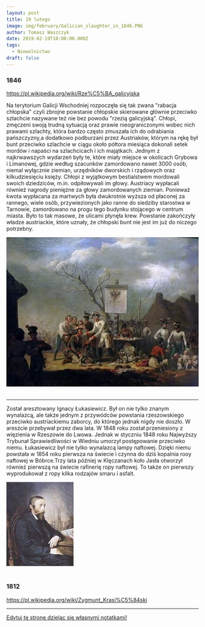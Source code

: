 ```yaml
---
layout: post
title: 19 lutego
image: img/february/Galician_slaughter_in_1846.PNG
author: Tomasz Waszczyk
date: 2019-02-19T10:00:00.000Z
tags:
  - Niewolnictwo
draft: false
---
```


### 1846

https://pl.wikipedia.org/wiki/Rze%C5%BA_galicyjska

Na terytorium Galicji Wschodniej rozpoczęła się tak zwana "rabacja chłopska" czyli zbrojne powstanie chłopskie skierowane głównie przeciwko szlachcie nazywane też nie bez powodu "rzezią galicyjską".
Chłopi, zmęczeni swoją trudną sytuacją oraz prawie nieograniczonymi wobec nich prawami szlachty, która bardzo często zmuszała ich do odrabiania pańszczyzny,a dodatkowo podburzani przez Austriaków, którym na rękę był bunt przeciwko szlachcie w ciągu około półtora miesiąca dokonali setek mordów i napaści na szlachcicach i ich majątkach. Jednym z najkrwawszych wydarzeń były te, które miały miejsce w okolicach Grybowa i Limanowej, gdzie według szacunków zamordowano nawet 3000 osób, niemal wyłącznie ziemian, urzędników dworskich i rządowych oraz kilkudziesięciu księży. Chłopi z wyjątkowym bestialstwem mordowali swoich dziedziców, m.in. odpiłowywali im głowy. Austriacy wypłacali również nagrody pieniężne za głowy zamordowanych ziemian. Ponieważ kwota wypłacana za martwych była dwukrotnie wyższa od płaconej za rannego, wiele osób, przywiezionych jako ranne do siedziby starostwa w Tarnowie, zamordowano na progu tego budynku stojącego w centrum miasta. Było to tak masowe, że ulicami płynęła krew.
Powstanie zakończyły władze austriackie, które uznały, że chłopski bunt nie jest im już do niczego potrzebny.

<img src="./img/february/rzez.jpg"/><br><br>

---

Został aresztowany Ignacy Łukasiewicz.
Był on nie tylko znanym wynalazcą, ale także jednym z przywódców powstania rzeszowskiego przeciwko austriackiemu zaborcy, do którego jednak nigdy nie doszło. W areszcie przebywał przez dwa lata. W 1848 roku został przeniesiony z więzienia w Rzeszowie do Lwowa. Jednak w styczniu 1848 roku Najwyższy Trybunał Sprawiedliwości w Wiedniu umorzył postępowanie przeciwko niemu.
Łukasiewicz był nie tylko wynalazcą lampy naftowej. Dzięki niemu powstała w 1854 roku pierwsza na świecie i czynna do dziś kopalnia rooy naftowej w Bóbrce.Trzy lata później w Klęczanach koło Jasła otworzył również pierwszą na świecie rafinerię ropy naftowej. To także on pierwszy wyprodukował z ropy kilka rodzajów smaru i asfalt.

<img src="./img/february/lukasiewicz.jpg"/><br><br>

### 1812

https://pl.wikipedia.org/wiki/Zygmunt_Krasi%C5%84ski

---

<a href="https://github.com/TomaszWaszczyk/historia.waszczyk.com/edit/master/src/content/february-19.md" target="_blank">Edytuj tę stronę dzieląc się własnymi notatkami!</a>
